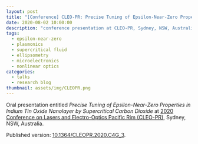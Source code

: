 ```yaml
---
layout: post
title: "[Conference] CLEO-PR: Precise Tuning of Epsilon-Near-Zero Properties in Indium Tin Oxide Nanolayer by Supercritical Carbon Dioxide"
date: 2020-08-02 10:00:00
description: "conference presentation at CLEO-PR, Sydney, NSW, Australia"
tags: 
  - epsilon-near-zero
  - plasmonics
  - supercritical fluid
  - ellipsometry
  - microelectronics
  - nonlinear optics
categories: 
  - talks
  - research blog
thumbnail: assets/img/CLEOPR.png
---
```


Oral presentation entitled *Precise Tuning of Epsilon-Near-Zero Properties in Indium Tin Oxide Nanolayer by Supercritical Carbon Dioxide* at [2020 Conference on Lasers and Electro-Optics Pacific Rim (CLEO-PR)](https://ieeexplore.ieee.org/xpl/conhome/9255848/proceeding), Sydney, NSW, Australia. 

Published version: [10.1364/CLEOPR.2020.C4G_3](https://doi.org/10.1364/CLEOPR.2020.C4G_3).
